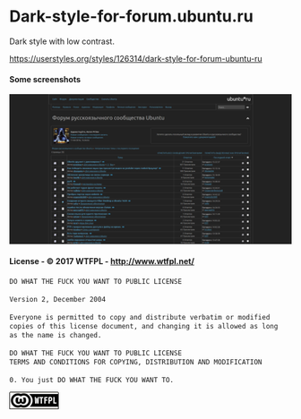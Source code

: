 # Dark-style-for-forum.ubuntu.ru
Dark style with low contrast.

https://userstyles.org/styles/126314/dark-style-for-forum-ubuntu-ru

#### Some screenshots
![](/screenshots/1.png?raw=true)

#### License -  © 2017 WTFPL - http://www.wtfpl.net/
 

```
DO WHAT THE FUCK YOU WANT TO PUBLIC LICENSE 

Version 2, December 2004

Everyone is permitted to copy and distribute verbatim or modified
copies of this license document, and changing it is allowed as long
as the name is changed.

DO WHAT THE FUCK YOU WANT TO PUBLIC LICENSE
TERMS AND CONDITIONS FOR COPYING, DISTRIBUTION AND MODIFICATION

0. You just DO WHAT THE FUCK YOU WANT TO.

```
![](/screenshots/wtfpl-badge-1.png?raw=true)
